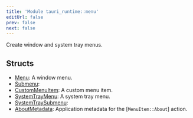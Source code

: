 ```yaml
---
title: 'Module tauri_runtime::menu'
editUrl: false
prev: false
next: false
---
```



Create window and system tray menus.
## Structs


- [Menu](/2/reference/rust/tauri-runtime/Menu): A window menu.
- [Submenu](/2/reference/rust/tauri-runtime/Submenu): 
- [CustomMenuItem](/2/reference/rust/tauri-runtime/CustomMenuItem): A custom menu item.
- [SystemTrayMenu](/2/reference/rust/tauri-runtime/SystemTrayMenu): A system tray menu.
- [SystemTraySubmenu](/2/reference/rust/tauri-runtime/SystemTraySubmenu): 
- [AboutMetadata](/2/reference/rust/tauri-runtime/AboutMetadata): Application metadata for the [`MenuItem::About`] action.